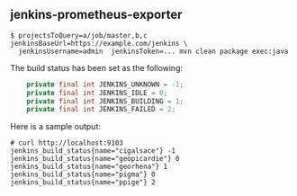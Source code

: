 ## jenkins-prometheus-exporter


```
$ projectsToQuery=a/job/master,b,c jenkinsBaseUrl=https://example.com/jenkins \
  jenkinsUsername=admin  jenkinsToken=... mvn clean package exec:java
```

The build status has been set as the following:

```java
    private final int JENKINS_UNKNOWN = -1;
    private final int JENKINS_IDLE = 0;
    private final int JENKINS_BUILDING = 1;
    private final int JENKINS_FAILED = 2;
```

Here is a sample output:

```
# curl http://localhost:9103
jenkins_build_status{name="cigalsace"} -1
jenkins_build_status{name="geopicardie"} 0
jenkins_build_status{name="georhena"} 1
jenkins_build_status{name="pigma"} 0
jenkins_build_status{name="ppige"} 2
```
